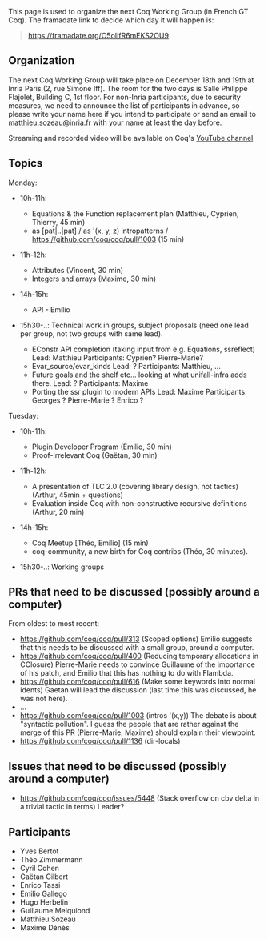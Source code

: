 This page is used to organize the next Coq Working Group (in French GT Coq). The framadate link to decide which day it will happen is:

> <https://framadate.org/O5oIlfR6mEKS2OU9>

Organization
------------

The next Coq Working Group will take place on December 18th and 19th at Inria Paris (2, rue Simone Iff). The room for the two days is Salle Philippe Flajolet, Building C, 1st floor. For non-Inria participants, due to security measures, we need to announce the list of participants in advance, so please write your name here if you intend to participate or send an email to [matthieu.sozeau@inria.fr](mailto:matthieu.sozeau@inria.fr) with your name at least the day before.

Streaming and recorded video will be available on Coq's [YouTube channel](https://www.youtube.com/channel/UCbJo6gYYr0OF18x01M4THdQ)

Topics
------
Monday:
- 10h-11h:
  - Equations & the Function replacement plan (Matthieu, Cyprien, Thierry, 45 min)
  - as [pat|..|pat] / as '(x, y, z) intropatterns / https://github.com/coq/coq/pull/1003 (15 min)

- 11h-12h:
  - Attributes (Vincent, 30 min)
  - Integers and arrays (Maxime, 30 min)

- 14h-15h:
  - API - Emilio

- 15h30-..:
  Technical work in groups, subject proposals (need one lead per group, not two groups with same lead).
  - EConstr API completion (taking input from e.g. Equations, ssreflect)
    Lead: Matthieu
    Participants: Cyprien? Pierre-Marie?
  - Evar_source/evar_kinds
    Lead: ?
    Participants: Matthieu, ...
  - Future goals and the shelf etc... looking at what unifall-infra adds there.
    Lead: ?
    Participants: Maxime
  - Porting the ssr plugin to modern APIs
    Lead: Maxime
    Participants: Georges ? Pierre-Marie ? Enrico ?

Tuesday:
- 10h-11h:
  - Plugin Developer Program (Emilio, 30 min)
  - Proof-Irrelevant Coq (Gaëtan, 30 min)

- 11h-12h:
  - A presentation of TLC 2.0 (covering library design, not tactics) (Arthur, 45min + questions)
  - Evaluation inside Coq with non-constructive recursive definitions (Arthur, 20 min)

- 14h-15h:
  - Coq Meetup [Théo, Emilio] (15 min)
  - coq-community, a new birth for Coq contribs (Théo, 30 minutes).

- 15h30-..:
  Working groups

PRs that need to be discussed (possibly around a computer)
----------------------------------------------------------

From oldest to most recent:
- https://github.com/coq/coq/pull/313 (Scoped options) Emilio suggests that this needs to be discussed with a small group, around a computer.
- https://github.com/coq/coq/pull/400 (Reducing temporary allocations in CClosure) Pierre-Marie needs to convince Guillaume of the importance of his patch, and Emilio that this has nothing to do with Flambda.
- https://github.com/coq/coq/pull/616 (Make some keywords into normal idents) Gaetan will lead the discussion (last time this was discussed, he was not here).
- ...
- https://github.com/coq/coq/pull/1003 (intros '(x,y)) The debate is about "syntactic pollution". I guess the people that are rather against the merge of this PR (Pierre-Marie, Maxime) should explain their viewpoint.
- https://github.com/coq/coq/pull/1136 (dir-locals)

Issues that need to be discussed (possibly around a computer)
-------------------------------------------------------------

- https://github.com/coq/coq/issues/5448 (Stack overflow on cbv delta in a trivial tactic in terms) Leader?

Participants
------------
- Yves Bertot
- Théo Zimmermann
- Cyril Cohen
- Gaëtan Gilbert
- Enrico Tassi
- Emilio Gallego
- Hugo Herbelin
- Guillaume Melquiond
- Matthieu Sozeau
- Maxime Dénès